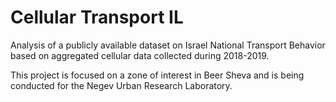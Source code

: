 # Cellular Transport IL
Analysis of a publicly available dataset on Israel National Transport Behavior based on aggregated cellular data collected during 2018-2019.

This project is focused on a zone of interest in Beer Sheva and is being conducted for the Negev Urban Research Laboratory.
